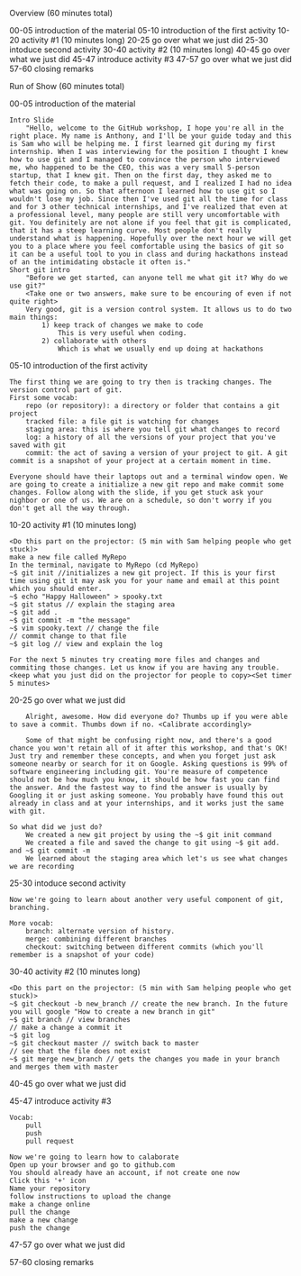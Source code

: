Overview (60 minutes total)

00-05 introduction of the material
05-10 introduction of the first activity
10-20 activity #1 (10 minutes long)
20-25 go over what we just did
25-30 intoduce second activity
30-40 activity #2 (10 minutes long)
40-45 go over what we just did
45-47 introduce activity #3
47-57 go over what we just did
57-60 closing remarks


Run of Show (60 minutes total)

00-05 introduction of the material


	Intro Slide
		"Hello, welcome to the GitHub workshop, I hope you're all in the right place. My name is Anthony, and I'll be your guide today and this is Sam who will be helping me. I first learned git during my first internship. When I was interviewing for the position I thought I knew how to use git and I managed to convince the person who interviewed me, who happened to be the CEO, this was a very small 5-person startup, that I knew git. Then on the first day, they asked me to fetch their code, to make a pull request, and I realized I had no idea what was going on. So that afternoon I learned how to use git so I wouldn't lose my job. Since then I've used git all the time for class and for 3 other technical internships, and I've realized that even at a professional level, many people are still very uncomfortable with git. You definitely are not alone if you feel that git is complicated, that it has a steep learning curve. Most people don't really understand what is happening. Hopefully over the next hour we will get you to a place where you feel comfortable using the basics of git so it can be a useful tool to you in class and during hackathons instead of an the intimidating obstacle it often is."
	Short git intro
		"Before we get started, can anyone tell me what git it? Why do we use git?"
		<Take one or two answers, make sure to be encouring of even if not quite right>
		Very good, git is a version control system. It allows us to do two main things: 
			1) keep track of changes we make to code
				This is very useful when coding.
			2) collaborate with others
				Which is what we usually end up doing at hackathons

05-10 introduction of the first activity

	The first thing we are going to try then is tracking changes. The version control part of git. 
	First some vocab:
		repo (or repository): a directory or folder that contains a git project
		tracked file: a file git is watching for changes
		staging area: this is where you tell git what changes to record
		log: a history of all the versions of your project that you've saved with git
		commit: the act of saving a version of your project to git. A git commit is a snapshot of your project at a certain moment in time.

	Everyone should have their laptops out and a terminal window open. We are going to create a initialize a new git repo and make commit some changes. Follow along with the slide, if you get stuck ask your nighbor or one of us. We are on a schedule, so don't worry if you don't get all the way through. 

10-20 activity #1 (10 minutes long)

	<Do this part on the projector: (5 min with Sam helping people who get stuck)>
	make a new file called MyRepo
	In the terminal, navigate to MyRepo (cd MyRepo)
	~$ git init //initializes a new git project. If this is your first time using git it may ask you for your name and email at this point which you should enter.
	~$ echo "Happy Halloween" > spooky.txt
	~$ git status // explain the staging area
	~$ git add .
	~$ git commit -m "the message"
	~$ vim spooky.text // change the file
	// commit change to that file
	~$ git log // view and explain the log

	For the next 5 minutes try creating more files and changes and commiting those changes. Let us know if you are having any trouble. 
	<keep what you just did on the projector for people to copy><Set timer 5 minutes>

20-25 go over what we just did

		Alright, awesome. How did everyone do? Thumbs up if you were able to save a commit. Thumbs down if no. <Calibrate accordingly>

		Some of that might be confusing right now, and there's a good chance you won't retain all of it after this workshop, and that's OK! Just try and remember these concepts, and when you forget just ask someone nearby or search for it on Google. Asking questions is 99% of software engineering including git. You're measure of competence should not be how much you know, it should be how fast you can find the answer. And the fastest way to find the answer is usually by Googling it or just asking someone. You probably have found this out already in class and at your internships, and it works just the same with git.

	So what did we just do? 
		We created a new git project by using the ~$ git init command
		We created a file and saved the change to git using ~$ git add. and ~$ git commit -m
		We learned about the staging area which let's us see what changes we are recording

25-30 intoduce second activity

	Now we're going to learn about another very useful component of git, branching.

	More vocab:
		branch: alternate version of history.
		merge: combining different branches
		checkout: switching between different commits (which you'll remember is a snapshot of your code)

30-40 activity #2 (10 minutes long)

	<Do this part on the projector: (5 min with Sam helping people who get stuck)>
	~$ git checkout -b new_branch // create the new branch. In the future you will google "How to create a new branch in git"
	~$ git branch // view branches
	// make a change a commit it
	~$ git log
	~$ git checkout master // switch back to master
	// see that the file does not exist
	~$ git merge new_branch // gets the changes you made in your branch and merges them with master
	
40-45 go over what we just did

45-47 introduce activity #3

	Vocab:
		pull
		push
		pull request

	Now we're going to learn how to calaborate
	Open up your browser and go to github.com
	You should already have an account, if not create one now
	Click this '+' icon
	Name your repository
	follow instructions to upload the change
	make a change online
	pull the change
	make a new change
	push the change

47-57 go over what we just did

57-60 closing remarks
	

